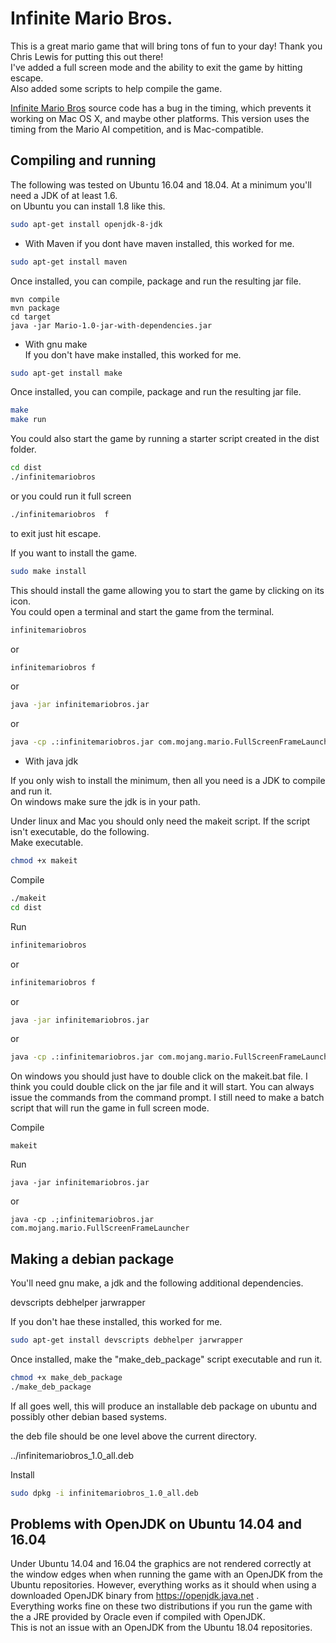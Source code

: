 Infinite Mario Bros.
======================
This is a great mario game that will bring tons of fun to your day! Thank you Chris Lewis for putting this out there!<br>
I've added a full screen mode and the ability to exit the game by hitting escape.<br>
Also added some scripts to help compile the game.

[Infinite Mario Bros](http://www.mojang.com/notch/mario/) source code has a bug in the timing, which prevents it working on Mac OS X, and maybe other platforms. This version uses the timing from the Mario AI competition, and is Mac-compatible.


Compiling and running
---------------------
The following was tested on Ubuntu 16.04 and 18.04. At a minimum you'll need a JDK of at least 1.6.<br>
on Ubuntu you can install 1.8 like this. 

```bash
sudo apt-get install openjdk-8-jdk
```

* With Maven
if you dont have maven installed, this worked for me.
```bash
sudo apt-get install maven
```
Once installed, you can compile, package and run the resulting jar file.

```
mvn compile
mvn package
cd target
java -jar Mario-1.0-jar-with-dependencies.jar
```
* With gnu make<br>
If you don't have make installed, this worked for me.

```bash
sudo apt-get install make
```
Once installed, you can compile, package and run the resulting jar file.

```bash
make
make run
```
You could also start the game by running a starter script created in the dist folder.

```bash
cd dist
./infinitemariobros
```

or you could run it full screen 

```bash
./infinitemariobros  f
```
to exit just hit escape.<br>

If you want to install the game.
```bash
sudo make install
```
This should install the game allowing you to start the game by clicking on its icon.<br>
You could open a terminal and start the game from the terminal.
```bash
infinitemariobros
```
or 
```bash
infinitemariobros f
```

or

```bash
java -jar infinitemariobros.jar
```
or

```bash
java -cp .:infinitemariobros.jar com.mojang.mario.FullScreenFrameLauncher
```


* With java jdk

If you only wish to install the minimum, then all you need is a JDK to compile and run it.<br>
On windows make sure the jdk is in your path.

Under linux and Mac you should only need the makeit script. If the script isn't executable, do the following.<br>
Make executable.
```bash
chmod +x makeit
```
Compile 
```bash
./makeit
cd dist
```
Run
```bash
infinitemariobros
```
or 
```bash
infinitemariobros f
```

or

```bash
java -jar infinitemariobros.jar
```
or

```bash
java -cp .:infinitemariobros.jar com.mojang.mario.FullScreenFrameLauncher
```

On windows you should just have to double click on the makeit.bat file. I think you could double click on the
jar file and it will start. You can always issue the commands from the command prompt. I still need to make a batch script that
will run the game in full screen  mode.

Compile 
```windows
makeit
```
Run
```windows
java -jar infinitemariobros.jar
```
or

```windows
java -cp .;infinitemariobros.jar com.mojang.mario.FullScreenFrameLauncher
```


Making a debian package
-----------------------

You'll need gnu make, a jdk and the following additional dependencies.

devscripts
debhelper
jarwrapper

If you don't hae these installed, this worked for me.

```bash
sudo apt-get install devscripts debhelper jarwrapper
```

Once installed, make the "make_deb_package" script executable and run it.

```bash
chmod +x make_deb_package
./make_deb_package
```

If all goes well, this will produce an installable deb package on ubuntu and possibly other debian based systems.

the deb file should be one level above the current directory.

../infinitemariobros_1.0_all.deb

Install
```bash
sudo dpkg -i infinitemariobros_1.0_all.deb
```

Problems with OpenJDK on Ubuntu 14.04 and 16.04
-----------------------------------------------
Under Ubuntu 14.04 and 16.04 the graphics are not rendered correctly at the window edges when when running the game with an OpenJDK from the
Ubuntu repositories. However, everything works as it should when using a downloaded OpenJDK binary from https://openjdk.java.net .<br>
Everything works fine on these two distributions if you run the game with the a JRE provided by Oracle even if compiled with OpenJDK.
<br>
This is not an issue with an OpenJDK from the Ubuntu 18.04 repositories.

